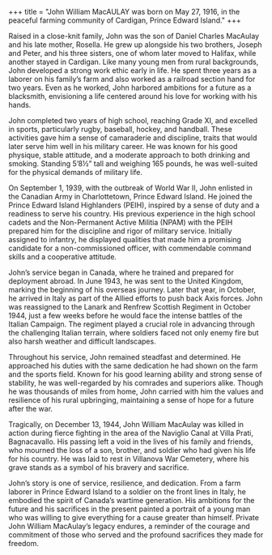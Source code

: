 +++
title = "John William MacAULAY was born on May 27, 1916, in the peaceful farming community of Cardigan, Prince Edward Island."
+++

Raised in a close-knit family, John was the son of Daniel Charles MacAulay and his late mother, Rosella. He grew up alongside his two brothers, Joseph and Peter, and his three sisters, one of whom later moved to Halifax, while another stayed in Cardigan. Like many young men from rural backgrounds, John developed a strong work ethic early in life. He spent three years as a laborer on his family’s farm and also worked as a railroad section hand for two years. Even as he worked, John harbored ambitions for a future as a blacksmith, envisioning a life centered around his love for working with his hands.

John completed two years of high school, reaching Grade XI, and excelled in sports, particularly rugby, baseball, hockey, and handball. These activities gave him a sense of camaraderie and discipline, traits that would later serve him well in his military career. He was known for his good physique, stable attitude, and a moderate approach to both drinking and smoking. Standing 5’8½” tall and weighing 165 pounds, he was well-suited for the physical demands of military life.

On September 1, 1939, with the outbreak of World War II, John enlisted in the Canadian Army in Charlottetown, Prince Edward Island. He joined the Prince Edward Island Highlanders (PEIH), inspired by a sense of duty and a readiness to serve his country. His previous experience in the high school cadets and the Non-Permanent Active Militia (NPAM) with the PEIH prepared him for the discipline and rigor of military service. Initially assigned to infantry, he displayed qualities that made him a promising candidate for a non-commissioned officer, with commendable command skills and a cooperative attitude.

John’s service began in Canada, where he trained and prepared for deployment abroad. In June 1943, he was sent to the United Kingdom, marking the beginning of his overseas journey. Later that year, in October, he arrived in Italy as part of the Allied efforts to push back Axis forces. John was reassigned to the Lanark and Renfrew Scottish Regiment in October 1944, just a few weeks before he would face the intense battles of the Italian Campaign. The regiment played a crucial role in advancing through the challenging Italian terrain, where soldiers faced not only enemy fire but also harsh weather and difficult landscapes.

Throughout his service, John remained steadfast and determined. He approached his duties with the same dedication he had shown on the farm and the sports field. Known for his good learning ability and strong sense of stability, he was well-regarded by his comrades and superiors alike. Though he was thousands of miles from home, John carried with him the values and resilience of his rural upbringing, maintaining a sense of hope for a future after the war.

Tragically, on December 13, 1944, John William MacAulay was killed in action during fierce fighting in the area of the Naviglio Canal at Villa Prati, Bagnacavallo. 
His passing left a void in the lives of his family and friends, who mourned the loss of a son, brother, and soldier who had given his life for his country. He was laid to rest in Villanova War Cemetery, where his grave stands as a symbol of his bravery and sacrifice.

John’s story is one of service, resilience, and dedication. From a farm laborer in Prince Edward Island to a soldier on the front lines in Italy, he embodied the spirit of Canada’s wartime generation. His ambitions for the future and his sacrifices in the present painted a portrait of a young man who was willing to give everything for a cause greater than himself. 
Private John William MacAulay’s legacy endures, a reminder of the courage and commitment of those who served and the profound sacrifices they made for freedom.

